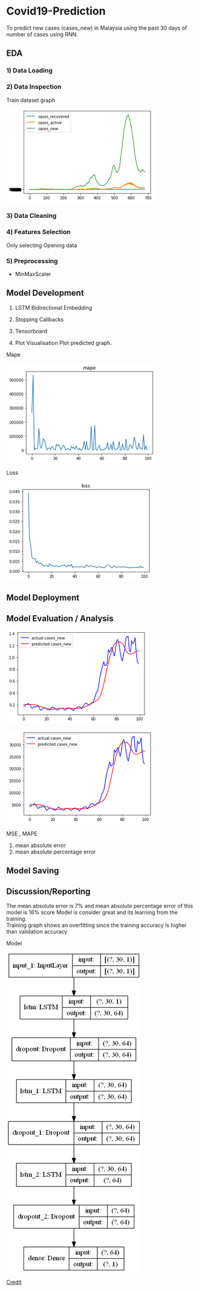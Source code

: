 # Covid19-Prediction
 To predict new cases (cases_new) in Malaysia using the past 30 days of number of cases using RNN.
 
 ## EDA 
### 1) Data Loading

### 2) Data Inspection

Train dataset graph

![Alt text](https://github.com/AMMARHAFIZ8/Covid19-Prediction/blob/main/Graph%20and%20figure/eda.png)


### 3) Data Cleaning

### 4) Features Selection
 Only selecting Opening data

### 5) Preprocessing
  
 - MinMaxScaler

  
## Model Development

1) LSTM Bidirectional Embedding
2) Stopping Callbacks 
3) Tensorboard

4) Plot Visualisation 
Plot predicted graph.

Mape

![Alt text](https://github.com/AMMARHAFIZ8/Covid19-Prediction/blob/main/Graph%20and%20figure/Figure%202022-07-01%20105347%20Mape.png)

Loss

![Alt text](https://github.com/AMMARHAFIZ8/Covid19-Prediction/blob/main/Graph%20and%20figure/loss.png)


## Model Deployment

## Model Evaluation / Analysis

![Alt text](https://github.com/AMMARHAFIZ8/Covid19-Prediction/blob/main/Graph%20and%20figure/Figure%202022-07-01%20104336.png)

![Alt text](https://github.com/AMMARHAFIZ8/Covid19-Prediction/blob/main/Graph%20and%20figure/Figure%202022-07-01%20104313.png)

MSE , MAPE
1) mean absolute error 
2) mean absolute percentage error 

## Model Saving


 ## Discussion/Reporting

The mean absolute error is 7%  and mean absolute percentage error of this model is 16% score
Model is consider great and its learning from the training.  
Training graph shows an overfitting since the training accuracy is higher  than validation accuracy
     
Model

![Alt text](https://github.com/AMMARHAFIZ8/Covid19-Prediction/blob/main/Graph%20and%20figure/model.png)


[Credit](https://github.com/MoH-Malaysia/covid19-public)
